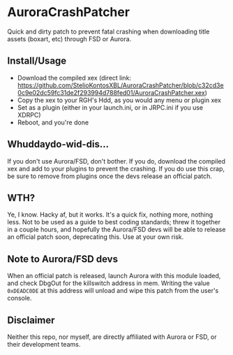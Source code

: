 # AuroraCrashPatcher
Quick and dirty patch to prevent fatal crashing when downloading title assets (boxart, etc) through FSD or Aurora.

## Install/Usage
- Download the compiled xex (direct link: https://github.com/StelioKontosXBL/AuroraCrashPatcher/blob/c32cd3e0c9e02dc59fc31de2f293994d788fed01/AuroraCrashPatcher.xex)
- Copy the xex to your RGH's Hdd, as you would any menu or plugin xex
- Set as a plugin (either in your launch.ini, or in JRPC.ini if you use XDRPC)
- Reboot, and you're done

## Whuddaydo-wid-dis...
If you don't use Aurora/FSD, don't bother. If you do, download the compiled xex and add to your plugins to prevent the crashing. If you do use this crap, be sure to remove from plugins once the devs release an official patch.

## WTH?
Ye, I know. Hacky af, but it works. It's a quick fix, nothing more, nothing less. Not to be used as a guide to best coding standards; threw it together in a couple hours, and hopefully the Aurora/FSD devs will be able to release an official patch soon, deprecating this. Use at your own risk.

## Note to Aurora/FSD devs
When an official patch is released, launch Aurora with this module loaded, and check DbgOut for the killswitch address in mem. Writing the value `0xDEADC0DE` at this address will unload and wipe this patch from the user's console.

## Disclaimer
Neither this repo, nor myself, are directly affiliated with Aurora or FSD, or their development teams.
